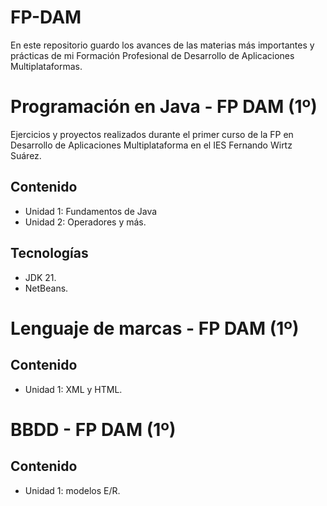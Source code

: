 # FP-DAM
En este repositorio guardo los avances de las materias más importantes y  prácticas de mi Formación Profesional de Desarrollo de Aplicaciones Multiplataformas.

# Programación en Java - FP DAM (1º)
Ejercicios y proyectos realizados durante el primer curso de la FP en Desarrollo de Aplicaciones Multiplataforma en el IES Fernando Wirtz Suárez.

## Contenido
- Unidad 1: Fundamentos de Java
- Unidad 2: Operadores y más.

## Tecnologías
- JDK 21.
- NetBeans.

# Lenguaje de marcas - FP DAM (1º)

## Contenido
- Unidad 1: XML y HTML.

# BBDD - FP DAM (1º)

## Contenido
- Unidad 1: modelos E/R.
